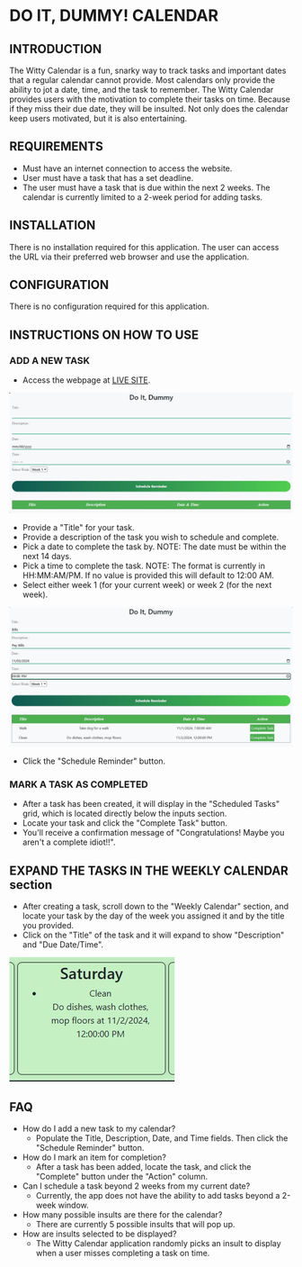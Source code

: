# DO IT, DUMMY! CALENDAR


## INTRODUCTION
The Witty Calendar is a fun, snarky way to track tasks and important dates that a regular calendar cannot provide.
Most calendars only provide the ability to jot a date, time, and the task to remember.
The Witty Calendar provides users with the motivation to complete their tasks on time.
Because if they miss their due date, they will be insulted.
Not only does the calendar keep users motivated, but it is also entertaining.

## REQUIREMENTS
- Must have an internet connection to access the website.
- User must have a task that has a set deadline.
- The user must have a task that is due within the next 2 weeks.  The calendar is currently limited to a 2-week period for adding tasks.


## INSTALLATION
There is no installation required for this application. The user can access the URL via their preferred web browser and use the application.

## CONFIGURATION
There is no configuration required for this application.

## INSTRUCTIONS ON HOW TO USE
### ADD A NEW TASK
- Access the webpage at [LIVE SITE](https://tatesutter.github.io/Do-It-Dummy/).

![Display of inputs for calendar](./assets/images/001_Witty_Calendar_Inputs.jpg)

- Provide a "Title" for your task.
- Provide a description of the task you wish to schedule and complete.
- Pick a date to complete the task by. NOTE: The date must be within the next 14 days.
- Pick a time to complete the task.  NOTE: The format is currently in HH:MM:AM/PM.  If no value is provided this will default to 12:00 AM.
- Select either week 1 (for your current week) or week 2 (for the next week).

![Display of calendar with all fields populated](./assets/images/002_Witty_Calendar_Inputs_Populated.jpg)


- Click the "Schedule Reminder" button.

### MARK A TASK AS COMPLETED
- After a task has been created, it will display in the "Scheduled Tasks" grid, which is located directly below the inputs section.
- Locate your task and click the "Complete Task" button.
- You'll receive a confirmation message of "Congratulations! Maybe you aren't a complete idiot!!".

## EXPAND THE TASKS IN THE WEEKLY CALENDAR section
- After creating a task, scroll down to the "Weekly Calendar" section, and locate your task by the day of the week you assigned it and by the title you provided.
- Click on the "Title" of the task and it will expand to show "Description" and "Due Date/Time".

![An existing task expanded within the weekly calendar](./assets/images/003_Expand_the_Task_Title.jpg)

## FAQ
- How do I add a new task to my calendar? 
    - Populate the Title, Description, Date, and Time fields.  Then click the "Schedule Reminder" button.
- How do I mark an item for completion? 
    - After a task has been added, locate the task, and click the "Complete" button under the "Action" column.
- Can I schedule a task beyond 2 weeks from my current date? 
    - Currently, the app does not have the ability to add tasks beyond a 2-week window.
- How many possible insults are there for the calendar? 
    - There are currently 5 possible insults that will pop up.
- How are insults selected to be displayed?  
    - The Witty Calendar application randomly picks an insult to display when a user misses completing a task on time.
